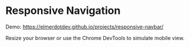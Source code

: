 # Responsive Navigation

Demo: https://elmerdotdev.github.io/projects/responsive-navbar/

Resize your browser or use the Chrome DevTools to simulate mobile view.
